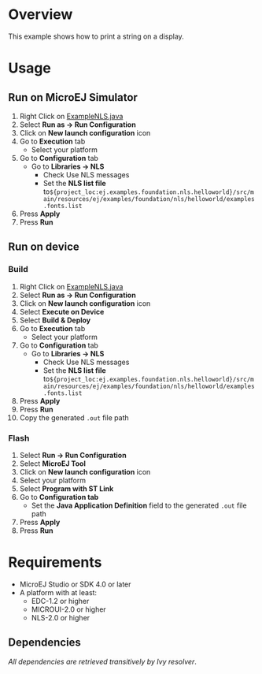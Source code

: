 # Overview
This example shows how to print a string on a display.

# Usage
## Run on MicroEJ Simulator
1. Right Click on [ExampleNLS.java](ej.examples.foundation.nls.helloworld/src/main/java/ej/examples/foundation/nls/helloworld/ExampleNLS.java)
1. Select **Run as -> Run Configuration** 
1. Click on **New launch configuration** icon
1. Go to **Execution** tab
	* Select your platform 
1. Go to **Configuration** tab
	* Go to **Libraries -> NLS**
		* Check Use NLS messages
		* Set the **NLS list file** to`${project_loc:ej.examples.foundation.nls.helloworld}/src/main/resources/ej/examples/foundation/nls/helloworld/examples.fonts.list`
1. Press **Apply**
1. Press **Run**


## Run on device
### Build
1. Right Click on [ExampleNLS.java](ej.examples.foundation.nls.helloworld/src/main/java/ej/examples/foundation/nls/helloworld/ExampleNLS.java)
1. Select **Run as -> Run Configuration** 
1. Click on **New launch configuration** icon
1. Select **Execute on Device**
1. Select **Build & Deploy**
1. Go to **Execution** tab
	* Select your platform 
1. Go to **Configuration** tab
	* Go to **Libraries -> NLS**
		* Check Use NLS messages
		* Set the **NLS list file** to`${project_loc:ej.examples.foundation.nls.helloworld}/src/main/resources/ej/examples/foundation/nls/helloworld/examples.fonts.list`
1. Press **Apply**
1. Press **Run**
1. Copy the generated `.out` file path

### Flash
1. Select **Run -> Run Configuration**
1. Select **MicroEJ Tool**
1. Click on **New launch configuration** icon
1. Select your platform 
1. Select **Program with ST Link**
1. Go to **Configuration tab**
	* Set the **Java Application Definition** field to the generated `.out` file path
1. Press **Apply**
1. Press **Run**

# Requirements
* MicroEJ Studio or SDK 4.0 or later
* A platform with at least:
	* EDC-1.2 or higher
	* MICROUI-2.0 or higher
	* NLS-2.0 or higher

## Dependencies
_All dependencies are retrieved transitively by Ivy resolver_.